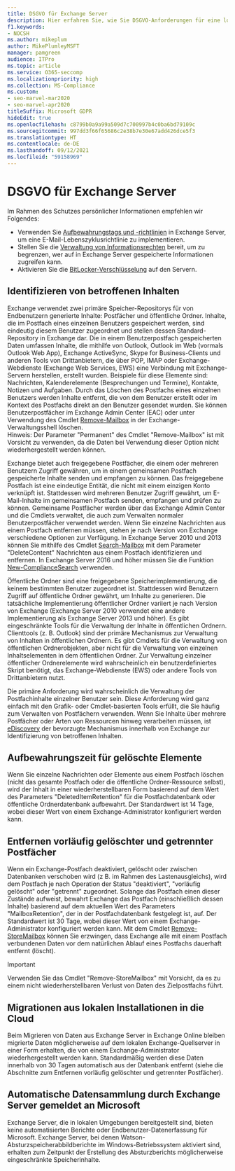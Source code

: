 ```yaml
---
title: DSGVO für Exchange Server
description: Hier erfahren Sie, wie Sie DSGVO-Anforderungen für eine lokale Exchange Server-Instanz, z. B. bezüglich der Aufbewahrung von gelöschten Elementen und der automatischen Datensammlung, behandeln.
f1.keywords:
- NOCSH
ms.author: mikeplum
author: MikePlumleyMSFT
manager: pamgreen
audience: ITPro
ms.topic: article
ms.service: O365-seccomp
ms.localizationpriority: high
ms.collection: MS-Compliance
ms.custom:
- seo-marvel-mar2020
- seo-marvel-apr2020
titleSuffix: Microsoft GDPR
hideEdit: true
ms.openlocfilehash: c8799b0a9a99a509d7c700997b4c0ba6bd79109c
ms.sourcegitcommit: 997dd3f66f65686c2e38b7e30e67add426dce5f3
ms.translationtype: HT
ms.contentlocale: de-DE
ms.lasthandoff: 09/12/2021
ms.locfileid: "59158969"
---
```

# <a name="gdpr-for-exchange-server"></a>DSGVO für Exchange Server

Im Rahmen des Schutzes persönlicher Informationen empfehlen wir Folgendes:

- Verwenden Sie [Aufbewahrungstags und -richtlinien](https://technet.microsoft.com/library/dd297955(v=exchg.160).aspx) in Exchange Server, um eine E-Mail-Lebenszyklusrichtlinie zu implementieren.
- Stellen Sie die [Verwaltung von Informationsrechten](https://technet.microsoft.com/library/dd638140(v=exchg.160).aspx) bereit, um zu begrenzen, wer auf in Exchange Server gespeicherte Informationen zugreifen kann.
- Aktivieren Sie die [BitLocker-Verschlüsselung](https://blogs.technet.microsoft.com/exchange/2015/10/20/enabling-bitlocker-on-exchange-servers/) auf den Servern.

## <a name="identifying-in-scope-content"></a>Identifizieren von betroffenen Inhalten

Exchange verwendet zwei primäre Speicher-Repositorys für von Endbenutzern generierte Inhalte: Postfächer und öffentliche Ordner. Inhalte, die im Postfach eines einzelnen Benutzers gespeichert werden, sind eindeutig diesem Benutzer zugeordnet und stellen dessen Standard-Repository in Exchange dar. Die in einem Benutzerpostfach gespeicherten Daten umfassen Inhalte, die mithilfe von Outlook, Outlook im Web (vormals Outlook Web App), Exchange ActiveSync, Skype for Business-Clients und anderen Tools von Drittanbietern, die über POP, IMAP oder Exchange-Webdienste (Exchange Web Services, EWS) eine Verbindung mit Exchange-Servern herstellen, erstellt wurden. Beispiele für diese Elemente sind: Nachrichten, Kalenderelemente (Besprechungen und Termine), Kontakte, Notizen und Aufgaben. Durch das Löschen des Postfachs eines einzelnen Benutzers werden Inhalte entfernt, die von dem Benutzer erstellt oder im Kontext des Postfachs direkt an den Benutzer gesendet wurden. Sie können Benutzerpostfächer im Exchange Admin Center (EAC) oder unter Verwendung des Cmdlet [Remove-Mailbox](/powershell/module/exchange/remove-mailbox) in der Exchange-Verwaltungsshell löschen.\
Hinweis: Der Parameter "Permanent" des Cmdlet "Remove-Mailbox" ist mit Vorsicht zu verwenden, da die Daten bei Verwendung dieser Option nicht wiederhergestellt werden können.

Exchange bietet auch freigegebene Postfächer, die einem oder mehreren Benutzern Zugriff gewähren, um in einem gemeinsamen Postfach gespeicherte Inhalte senden und empfangen zu können. Das freigegebene Postfach ist eine eindeutige Entität, die nicht mit einem einzigen Konto verknüpft ist. Stattdessen wird mehreren Benutzer Zugriff gewährt, um E-Mail-Inhalte im gemeinsamen Postfach senden, empfangen und prüfen zu können. Gemeinsame Postfächer werden über das Exchange Admin Center und die Cmdlets verwaltet, die auch zum Verwalten normaler Benutzerpostfächer verwendet werden. Wenn Sie einzelne Nachrichten aus einem Postfach entfernen müssen, stehen je nach Version von Exchange verschiedene Optionen zur Verfügung. In Exchange Server 2010 und 2013 können Sie mithilfe des Cmdlet [Search-Mailbox](/powershell/module/exchange/search-mailbox) mit dem Parameter "DeleteContent" Nachrichten aus einem Postfach identifizieren und entfernen. In Exchange Server 2016 und höher müssen Sie die Funktion [New-ComplianceSearch](https://technet.microsoft.com/library/ff459253(v=exchg.160).aspx) verwenden.

Öffentliche Ordner sind eine freigegebene Speicherimplementierung, die keinem bestimmten Benutzer zugeordnet ist. Stattdessen wird Benutzern Zugriff auf öffentliche Ordner gewährt, um Inhalte zu generieren. Die tatsächliche Implementierung öffentlicher Ordner variiert je nach Version von Exchange (Exchange Server 2010 verwendet eine andere Implementierung als Exchange Server 2013 und höher). Es gibt eingeschränkte Tools für die Verwaltung der Inhalte in öffentlichen Ordnern. Clienttools (z. B. Outlook) sind der primäre Mechanismus zur Verwaltung von Inhalten in öffentlichen Ordnern. Es gibt Cmdlets für die Verwaltung von öffentlichen Ordnerobjekten, aber nicht für die Verwaltung von einzelnen Inhaltselementen in dem öffentlichen Ordner. Zur Verwaltung einzelner öffentlicher Ordnerelemente wird wahrscheinlich ein benutzerdefiniertes Skript benötigt, das Exchange-Webdienste (EWS) oder andere Tools von Drittanbietern nutzt.

Die primäre Anforderung wird wahrscheinlich die Verwaltung der Postfachinhalte einzelner Benutzer sein. Diese Anforderung wird ganz einfach mit den Grafik- oder Cmdlet-basierten Tools erfüllt, die Sie häufig zum Verwalten von Postfächern verwenden. Wenn Sie Inhalte über mehrere Postfächer oder Arten von Ressourcen hinweg verarbeiten müssen, ist [eDiscovery](https://technet.microsoft.com/library/dd298021(v=exchg.160).aspx) der bevorzugte Mechanismus innerhalb von Exchange zur Identifizierung von betroffenen Inhalten.

## <a name="deleted-item-retention"></a>Aufbewahrungszeit für gelöschte Elemente

Wenn Sie einzelne Nachrichten oder Elemente aus einem Postfach löschen (nicht das gesamte Postfach oder die öffentliche Ordner-Ressource selbst), wird der Inhalt in einer wiederherstellbaren Form basierend auf dem Wert des Parameters "DeletedItemRetention" für die Postfachdatenbank oder öffentliche Ordnerdatenbank aufbewahrt. Der Standardwert ist 14 Tage, wobei dieser Wert von einem Exchange-Administrator konfiguriert werden kann.

## <a name="removing-soft-deleted-and-disconnected-mailboxes"></a>Entfernen vorläufig gelöschter und getrennter Postfächer

Wenn ein Exchange-Postfach deaktiviert, gelöscht oder zwischen Datenbanken verschoben wird (z B. im Rahmen des Lastenausgleichs), wird dem Postfach je nach Operation der Status "deaktiviert", "vorläufig gelöscht" oder "getrennt" zugeordnet. Solange das Postfach einen dieser Zustände aufweist, bewahrt Exchange das Postfach (einschließlich dessen Inhalte) basierend auf dem aktuellen Wert des Parameters "MailboxRetention", der in der Postfachdatenbank festgelegt ist, auf. Der Standardwert ist 30 Tage, wobei dieser Wert von einem Exchange-Administrator konfiguriert werden kann. Mit dem Cmdlet [Remove-StoreMailbox](/powershell/module/exchange/remove-storemailbox) können Sie erzwingen, dass Exchange alle mit einem Postfach verbundenen Daten vor dem natürlichen Ablauf eines Postfachs dauerhaft entfernt (löscht).

> [!IMPORTANT]
> Verwenden Sie das Cmdlet "Remove-StoreMailbox" mit Vorsicht, da es zu einem nicht wiederherstellbaren Verlust von Daten des Zielpostfachs führt. 

## <a name="on-prem-to-cloud-migrations"></a>Migrationen aus lokalen Installationen in die Cloud

Beim Migrieren von Daten aus Exchange Server in Exchange Online bleiben migrierte Daten möglicherweise auf dem lokalen Exchange-Quellserver in einer Form erhalten, die von einem Exchange-Administrator wiederhergestellt werden kann. Standardmäßig werden diese Daten innerhalb von 30 Tagen automatisch aus der Datenbank entfernt (siehe die Abschnitte zum Entfernen vorläufig gelöschter und getrennter Postfächer).

## <a name="automatic-data-collection-reported-to-microsoft-by-exchange-server"></a>Automatische Datensammlung durch Exchange Server gemeldet an Microsoft

Exchange Server, die in lokalen Umgebungen bereitgestellt sind, bieten keine automatisierten Berichte oder Endbenutzer-Datenerfassung für Microsoft. Exchange Server, bei denen Watson-Absturzspeicherabbildberichte im Windows-Betriebssystem aktiviert sind, erhalten zum Zeitpunkt der Erstellung des Absturzberichts möglicherweise eingeschränkte Speicherinhalte.
